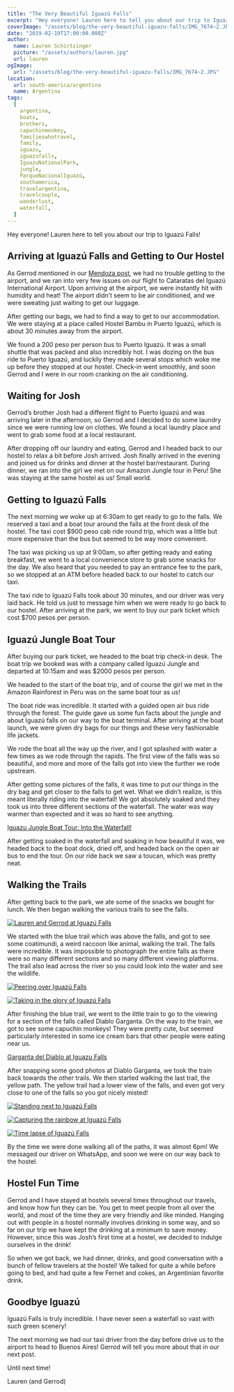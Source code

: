 ```yaml
---
title: "The Very Beautiful Iguazú Falls"
excerpt: "Hey everyone! Lauren here to tell you about our trip to Iguazú Falls..."
coverImage: "/assets/blog/the-very-beautiful-iguazu-falls/IMG_7674~2.JPG"
date: "2019-02-19T17:00:00.000Z"
author:
  name: Lauren Schirtzinger
  picture: "/assets/authors/lauren.jpg"
  url: lauren
ogImage:
  url: "/assets/blog/the-very-beautiful-iguazu-falls/IMG_7674~2.JPG"
location:
  url: south-america/argentina
  name: Argentina
tags:
  [
    argentina,
    boats,
    brothers,
    capuchinmonkey,
    familieswhotravel,
    family,
    iguazu,
    iguazufalls,
    IguazuNationalPark,
    jungle,
    ParqueNacionalIguazú,
    southamerica,
    travelargentina,
    travelcouple,
    wanderlust,
    waterfall,
  ]
---
```


Hey everyone! Lauren here to tell you about our trip to Iguazú Falls!

## Arriving at Iguazú Falls and Getting to Our Hostel

As Gerrod mentioned in our [Mendoza post](/posts/mendoza-exploring-the-city), we had no trouble getting to the airport, and we ran into very few issues on our flight to Cataratas del Iguazú International Airport. Upon arriving at the airport, we were instantly hit with humidity and heat! The airport didn’t seem to be air conditioned, and we were sweating just waiting to get our luggage.

After getting our bags, we had to find a way to get to our accommodation. We were staying at a place called Hostel Bambu in Puerto Iguazú, which is about 30 minutes away from the airport.

We found a 200 peso per person bus to Puerto Iguazú. It was a small shuttle that was packed and also incredibly hot. I was dozing on the bus ride to Puerto Iguazú, and luckily they made several stops which woke me up before they stopped at our hostel. Check-in went smoothly, and soon Gerrod and I were in our room cranking on the air conditioning.

## Waiting for Josh

Gerrod’s brother Josh had a different flight to Puerto Iguazú and was arriving later in the afternoon, so Gerrod and I decided to do some laundry since we were running low on clothes. We found a local laundry place and went to grab some food at a local restaurant.

After dropping off our laundry and eating, Gerrod and I headed back to our hostel to relax a bit before Josh arrived. Josh finally arrived in the evening and joined us for drinks and dinner at the hostel bar/restaurant. During dinner, we ran into the girl we met on our Amazon Jungle tour in Peru! She was staying at the same hostel as us! Small world.

## Getting to Iguazú Falls

The next morning we woke up at 6:30am to get ready to go to the falls. We reserved a taxi and a boat tour around the falls at the front desk of the hostel. The taxi cost $900 peso cab ride round trip, which was a little but more expensive than the bus but seemed to be way more convenient.

The taxi was picking us up at 9:00am, so after getting ready and eating breakfast, we went to a local convenience store to grab some snacks for the day. We also heard that you needed to pay an entrance fee to the park, so we stopped at an ATM before headed back to our hostel to catch our taxi.

The taxi ride to Iguazú Falls took about 30 minutes, and our driver was very laid back. He told us just to message him when we were ready to go back to our hostel. After arriving at the park, we went to buy our park ticket which cost $700 pesos per person.

## Iguazú Jungle Boat Tour

After buying our park ticket, we headed to the boat trip check-in desk. The boat trip we booked was with a company called Iguazú Jungle and departed at 10:15am and was $2000 pesos per person.

We headed to the start of the boat trip, and of course the girl we met in the Amazon Rainforest in Peru was on the same boat tour as us!

The boat ride was incredible. It started with a guided open air bus ride through the forest. The guide gave us some fun facts about the jungle and about Iguazú falls on our way to the boat terminal. After arriving at the boat launch, we were given dry bags for our things and these very fashionable life jackets.

We rode the boat all the way up the river, and I got splashed with water a few times as we rode through the rapids. The first view of the falls was so beautiful, and more and more of the falls got into view the further we rode upstream.

After getting some pictures of the falls, it was time to put our things in the dry bag and get closer to the falls to get wet. What we didn’t realize, is this meant literally riding into the waterfall! We got absolutely soaked and they took us into three different sections of the waterfall. The water was way warmer than expected and it was so hard to see anything.

[Iguazu Jungle Boat Tour: Into the Waterfall!](https://www.youtube.com/embed/nR4WqUg58_4)

After getting soaked in the waterfall and soaking in how beautiful it was, we headed back to the boat dock, dried off, and headed back on the open air bus to end the tour. On our ride back we saw a toucan, which was pretty neat.

## Walking the Trails

After getting back to the park, we ate some of the snacks we bought for lunch. We then began walking the various trails to see the falls.

[![Lauren and Gerrod at Iguazú Falls](/assets/blog/the-very-beautiful-iguazu-falls/IMG_7481.JPG "Lauren and Gerrod at Iguazú Falls")](/assets/blog/the-very-beautiful-iguazu-falls/IMG_7481.JPG)

We started with the blue trail which was above the falls, and got to see some coatimundi, a weird raccoon like animal, walking the trail. The falls were incredible. It was impossible to photograph the entire falls as there were so many different sections and so many different viewing platforms. The trail also lead across the river so you could look into the water and see the wildlife.

[![Peering over Iguazú Falls](/assets/blog/the-very-beautiful-iguazu-falls/IMG_7534.JPG "Peering over Iguazú Falls")](/assets/blog/the-very-beautiful-iguazu-falls/IMG_7534.JPG)

[![Taking in the glory of Iguazú Falls](/assets/blog/the-very-beautiful-iguazu-falls/IMG_7674~2.JPG "Taking in the glory of Iguazú Falls")](/assets/blog/the-very-beautiful-iguazu-falls/IMG_7674~2.JPG)

After finishing the blue trail, we went to the little train to go to the viewing for a section of the falls called Diablo Garganta. On the way to the train, we got to see some capuchin monkeys! They were pretty cute, but seemed particularly interested in some ice cream bars that other people were eating near us.

[Garganta del Diablo at Iguazu Falls](https://www.youtube.com/embed/rLAKj9IP_yE)

After snapping some good photos at Diablo Garganta, we took the train back towards the other trails. We then started walking the last trail, the yellow path. The yellow trail had a lower view of the falls, and even got very close to one of the falls so you got nicely misted!

[![Standing next to Iguazú Falls](/assets/blog/the-very-beautiful-iguazu-falls/IMG_7681.JPG "Standing next to Iguazú Falls")](/assets/blog/the-very-beautiful-iguazu-falls/IMG_7681.JPG)

[![Capturing the rainbow at Iguazú Falls](/assets/blog/the-very-beautiful-iguazu-falls/IMG_7689.JPG "Capturing the rainbow at Iguazú Falls")](/assets/blog/the-very-beautiful-iguazu-falls/IMG_7689.JPG)

[![Time lapse of Iguazú Falls](/assets/blog/the-very-beautiful-iguazu-falls/IMG_7715.JPG "Time lapse of Iguazú Falls")](/assets/blog/the-very-beautiful-iguazu-falls/IMG_7715.JPG)

By the time we were done walking all of the paths, it was almost 6pm! We messaged our driver on WhatsApp, and soon we were on our way back to the hostel.

## Hostel Fun Time

Gerrod and I have stayed at hostels several times throughout our travels, and know how fun they can be. You get to meet people from all over the world, and most of the time they are very friendly and like minded. Hanging out with people in a hostel normally involves drinking in some way, and so far on our trip we have kept the drinking at a minimum to save money. However, since this was Josh’s first time at a hostel, we decided to indulge ourselves in the drink!

So when we got back, we had dinner, drinks, and good conversation with a bunch of fellow travelers at the hostel! We talked for quite a while before going to bed, and had quite a few Fernet and cokes, an Argentinian favorite drink.

## Goodbye Iguazú

Iguazú Falls is truly incredible. I have never seen a waterfall so vast with such green scenery!

The next morning we had our taxi driver from the day before drive us to the airport to head to Buenos Aires! Gerrod will tell you more about that in our next post.

Until next time!

Lauren (and Gerrod)
